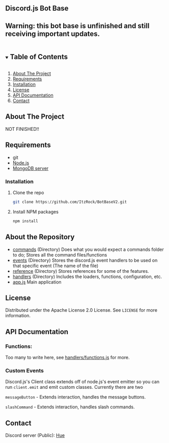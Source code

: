 ## Discord.js Bot Base

## Warning: this bot base is unfinished and still receiving important updates.

<!-- TABLE OF CONTENTS -->
<details open="open">
  <summary><h2 style="display: inline-block">Table of Contents</h2></summary>
  <ol>
    <li><a href="#about-the-project">About The Project</a></li>
    <li><a href="#requirements">Requirements</a></li>
    <li><a href="#installation">Installation</a></li>
    <li><a href="#license">License</a></li>
    <li><a href="#api-documentation">API Documentation</a></li>
    <li><a href="#contact">Contact</a></li>
  </ol>
</details>

<!-- ABOUT THE PROJECT -->
## About The Project

NOT FINISHED!!
## Requirements
- git
- [Node.js](https://nodejs.org/)
- [MongoDB server](https://www.mongodb.com/try/download/community)
### Installation

1. Clone the repo
   ```sh
   git clone https://github.com/ItzRock/BotBaseV2.git
   ```
2. Install NPM packages
   ```sh
   npm install
   ```
## About the Repository
- <a href="https://github.com/ItzRock/BotBaseV2/tree/master/commands">commands</a> (Directory) Does what you would expect a commands folder to do; Stores all the command files/functions
- <a href="https://github.com/ItzRock/BotBaseV2/tree/master/events">events</a> (Directory) Stores the discord.js event handlers to be used on that specific event (The name of the file)
- <a href="https://github.com/ItzRock/BotBaseV2/tree/master/reference">reference</a> (Directory) Stores references for some of the features.
- <a href="https://github.com/ItzRock/BotBaseV2/tree/master/handlers">handlers</a> (Directory) Includes the loaders, functions, configuration, etc.
- <a href="https://github.com/ItzRock/BotBaseV2/blob/master/app.js">app.js</a> Main application

<!-- LICENSE -->
## License

Distributed under the Apache License 2.0 License. See `LICENSE` for more information.

## API Documentation
### Functions: 
Too many to write here, see <a href="https://github.com/ItzRock/BotBaseV2/tree/master/handlers/functions.js">handlers/functions.js</a> for more.

### Custom Events
Discord.js's Client class extends off of node.js's event emitter so you can run `client.emit` and emit custom classes. Currently there are two

`messageButton` - Extends interaction, handles the message buttons.

`slashCommand` - Extends interaction, handles slash commands.

<!-- CONTACT -->
## Contact
Discord server (Public): [Hue](https://discord.com/invite/QwgnZ83XD3)
